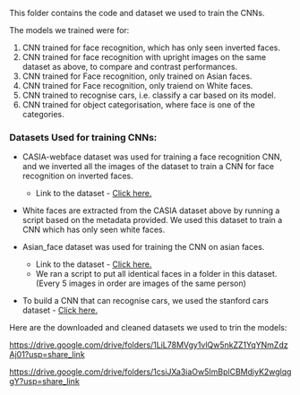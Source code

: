 This folder contains the code and dataset we used to train the CNNs.

The models we trained were for:

1. CNN trained for face recognition, which has only seen inverted faces.
2. CNN trained for face recognition with upright images on the same dataset as above, to compare and contrast performances.
3. CNN trained for Face recognition, only trained on Asian faces.
4. CNN trained for Face recognition, only traiend on White faces.
5. CNN trained to recognise cars, i.e. classify a car based on its model.  
6. CNN trained for object categorisation, where face is one of the categories. 


### Datasets Used for training CNNs:

- CASIA-webface dataset was used for training a face recognition CNN, and we inverted all the images of the dataset to train a CNN for face recognition on inverted faces. 
  - Link to the dataset - [Click here.](https://www.kaggle.com/datasets/ntl0601/casia-webface)

- White faces are extracted from the CASIA dataset above by running a script based on the metadata provided. We used this dataset to train a CNN which has only seen white faces.
  
- Asian_face dataset was used for training the CNN on asian faces. 
  - Link to the dataset - [Click here.](https://www.kaggle.com/datasets/scienseenthusiast/asian-face)
  - We ran a script to put all identical faces in a folder in this dataset. (Every 5 images in order are images of the same person)

- To build a CNN that can recognise cars, we used the stanford cars dataset - [Click here.](https://www.kaggle.com/datasets/jessicali9530/stanford-cars-dataset)


Here are the downloaded and cleaned datasets we used to trin the models: 

https://drive.google.com/drive/folders/1LiL78MVgy1vlQw5nkZZ1YqYNmZdzAj01?usp=share_link

https://drive.google.com/drive/folders/1csiJXa3iaOw5ImBplCBMdiyK2wglqggY?usp=share_link



